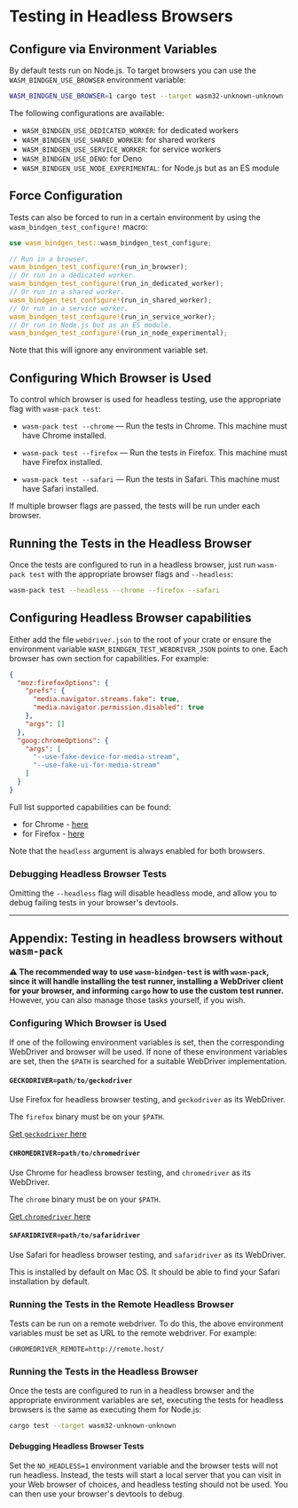 # Testing in Headless Browsers

## Configure via Environment Variables

By default tests run on Node.js. To target browsers you can use the `WASM_BINDGEN_USE_BROWSER` environment variable:

```sh
WASM_BINDGEN_USE_BROWSER=1 cargo test --target wasm32-unknown-unknown
```

The following configurations are available:
- `WASM_BINDGEN_USE_DEDICATED_WORKER`: for dedicated workers
- `WASM_BINDGEN_USE_SHARED_WORKER`: for shared workers
- `WASM_BINDGEN_USE_SERVICE_WORKER`: for service workers
- `WASM_BINDGEN_USE_DENO`: for Deno
- `WASM_BINDGEN_USE_NODE_EXPERIMENTAL`: for Node.js but as an ES module

## Force Configuration

Tests can also be forced to run in a certain environment by using the
`wasm_bindgen_test_configure!` macro:

```rust
use wasm_bindgen_test::wasm_bindgen_test_configure;

// Run in a browser.
wasm_bindgen_test_configure!(run_in_browser);
// Or run in a dedicated worker.
wasm_bindgen_test_configure!(run_in_dedicated_worker);
// Or run in a shared worker.
wasm_bindgen_test_configure!(run_in_shared_worker);
// Or run in a service worker.
wasm_bindgen_test_configure!(run_in_service_worker);
// Or run in Node.js but as an ES module.
wasm_bindgen_test_configure!(run_in_node_experimental);
```

Note that this will ignore any environment variable set.

## Configuring Which Browser is Used

To control which browser is used for headless testing, use the appropriate flag
with `wasm-pack test`:

* `wasm-pack test --chrome` &mdash; Run the tests in Chrome. This machine must
  have Chrome installed.

* `wasm-pack test --firefox` &mdash; Run the tests in Firefox. This machine must
  have Firefox installed.

* `wasm-pack test --safari` &mdash; Run the tests in Safari. This machine must
  have Safari installed.

If multiple browser flags are passed, the tests will be run under each browser.

## Running the Tests in the Headless Browser

Once the tests are configured to run in a headless browser, just run `wasm-pack
test` with the appropriate browser flags and `--headless`:

```bash
wasm-pack test --headless --chrome --firefox --safari
```

## Configuring Headless Browser capabilities

Either add the file `webdriver.json` to the root of your crate or ensure the environment
variable `WASM_BINDGEN_TEST_WEBDRIVER_JSON` points to one.
Each browser has own section for capabilities. For example:

```json
{
  "moz:firefoxOptions": {
    "prefs": {
      "media.navigator.streams.fake": true,
      "media.navigator.permission.disabled": true
    },
    "args": []
  },
  "goog:chromeOptions": {
    "args": [
      "--use-fake-device-for-media-stream",
      "--use-fake-ui-for-media-stream"
    ]
  }
}
```
Full list supported capabilities can be found:

* for Chrome - [here](https://peter.sh/experiments/chromium-command-line-switches/)
* for Firefox - [here](https://developer.mozilla.org/en-US/docs/Web/WebDriver/Capabilities/firefoxOptions)

Note that the `headless` argument is always enabled for both browsers.

### Debugging Headless Browser Tests

Omitting the `--headless` flag will disable headless mode, and allow you to
debug failing tests in your browser's devtools.

--------------------------------------------------------------------------------

## Appendix: Testing in headless browsers without `wasm-pack`

**⚠️ The recommended way to use `wasm-bindgen-test` is with `wasm-pack`, since it
will handle installing the test runner, installing a WebDriver client for your
browser, and informing `cargo` how to use the custom test runner.** However, you
can also manage those tasks yourself, if you wish.

### Configuring Which Browser is Used

If one of the following environment variables is set, then the corresponding
WebDriver and browser will be used. If none of these environment variables are
set, then the `$PATH` is searched for a suitable WebDriver implementation.

#### `GECKODRIVER=path/to/geckodriver`

Use Firefox for headless browser testing, and `geckodriver` as its
WebDriver.

The `firefox` binary must be on your `$PATH`.

[Get `geckodriver` here](https://github.com/mozilla/geckodriver/releases)

#### `CHROMEDRIVER=path/to/chromedriver`

Use Chrome for headless browser testing, and `chromedriver` as its
WebDriver.

The `chrome` binary must be on your `$PATH`.

[Get `chromedriver` here](http://chromedriver.chromium.org/downloads)

#### `SAFARIDRIVER=path/to/safaridriver`

Use Safari for headless browser testing, and `safaridriver` as its
WebDriver.

This is installed by default on Mac OS. It should be able to find your Safari
installation by default.

### Running the Tests in the Remote Headless Browser

Tests can be run on a remote webdriver. To do this, the above environment
variables must be set as URL to the remote webdriver. For example:

```
CHROMEDRIVER_REMOTE=http://remote.host/
```

### Running the Tests in the Headless Browser

Once the tests are configured to run in a headless browser and the appropriate
environment variables are set, executing the tests for headless browsers is the
same as executing them for Node.js:

```bash
cargo test --target wasm32-unknown-unknown
```

#### Debugging Headless Browser Tests

Set the `NO_HEADLESS=1` environment variable and the browser tests will not run
headless. Instead, the tests will start a local server that you can visit in
your Web browser of choices, and headless testing should not be used. You can
then use your browser's devtools to debug.
